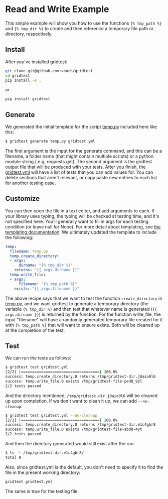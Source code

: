 # Read and Write Example

This simple example will show you how to use the functions `{% tmp_path %}`
and `{% tmp_dir %}` to create and then reference a temporary file path or
directory, respectively.

## Install

After you've installed gridtest:

```bash
git clone git@github.com:vsoch/gridtest
cd gridtest
pip install -e .
```
or

```bash
pip install gridtest
```

## Generate

We generated the initial template for the script [temp.py](temp.py)
included here like this:

```bash
$ gridtest generate temp.py gridtest.yml
```

The first argument is the input for the generate command, and this can be
a filename, a folder name (that might contain multiple scripts) or a python
module string (.e.g, requests.get). The second argument is the gridtest
output file that will be produced with your tests. After you finish,
the [gridtest.yml](gridtest.yml) will have a list of tests that
you can add values for. You can delete sections that aren't relevant, or copy
paste new entries to each list for another testing case.

## Customize

You can then open the file in a text editor, and add arguments to each.
If your library uses typing, the typing will be checked at testing time,
and it's not specified here. You'll generally want to fill in args for
each testing condition (or leave null for None). For more detail about
templating, see [the templating documentation](https://vsoch.github.io/gridtest/getting-started/templating). 
We ultimately updated the template to include the following:

```yaml
temp:
  filename: temp.py
  temp.create_directory:
  - args:
      dirname: "{% tmp_dir %}"
    returns: "{{ args.dirname }}"
  temp.write_file:
  - args:
      filename: "{% tmp_path %}"
    exists: "{{ args.filename }}"
```

The above recipe says that we want to test the function `create_directory`
in [temp.py](temp.py), and we want gridtest to generate a temporary directory
(the variable `{% tmp_dir %}` and then test that whatever name is generated
(`{{ args.dirname }}`) is returned by the function. For the function write_file,
the input "filename" will have a randomly generated temporary file created
for it with `{% tmp_path %}` that will want to ensure exists. Both will be 
cleaned up at the completion of the test.

## Test

We can run the tests as follows:

```bash
$ gridtest test gridtest.yml
[2/2] |===================================| 100.0% 
success: temp.create_directory.0 returns /tmp/gridtest-dir.j0aio0l6 
success: temp.write_file.0 exists /tmp/gridtest-file-ped8_9zl 
2/2 tests passed
```

And the directory mentioned, `/tmp/gridtest-dir.j0aio0l6` will be cleaned up
upon completion. If we don't want to clean it up, we can add `--no-cleanup`:

```bash
$ gridtest test gridtest.yml --no-cleanup
[2/2] |===================================| 100.0% 
success: temp.create_directory.0 returns /tmp/gridtest-dir.e1c4gbr8 
success: temp.write_file.0 exists /tmp/gridtest-file-abd8-4yt 
2/2 tests passed
``` 

And then the directory generated would still exist after the run:

```bash
$ ls -l /tmp/gridtest-dir.e1c4gbr8/
total 0
```

Also, since gridtest.yml is the default, you don't need to specify it to
find the file in the present working directory:

```bash
gridtest gridtest.yml
```

The same is true for the testing file.
